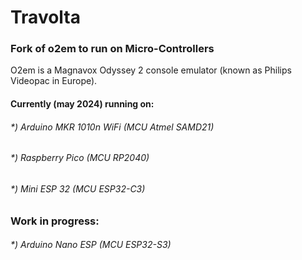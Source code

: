 # Travolta
### Fork of o2em to run on Micro-Controllers

O2em is a Magnavox Odyssey 2 console emulator (known as Philips Videopac in Europe).

#### Currently (may 2024) running on:

###### *) Arduino MKR 1010n WiFi (MCU Atmel SAMD21)
###### *) Raspberry Pico (MCU RP2040)
###### *) Mini ESP 32 (MCU ESP32-C3)


### Work in progress:

###### *) Arduino Nano ESP (MCU ESP32-S3)



